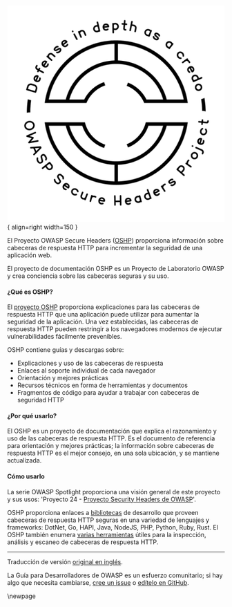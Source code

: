 ![Logo de Secure Headers](../../../assets/images/logos/secure_headers.png "Secure Headers de OWASP"){ align=right width=150 }

El Proyecto OWASP Secure Headers ([OSHP][oshp]) proporciona información sobre cabeceras de respuesta HTTP
para incrementar la seguridad de una aplicación web.

El proyecto de documentación OSHP es un Proyecto de Laboratorio OWASP
y crea conciencia sobre las cabeceras seguras y su uso.

#### ¿Qué es OSHP?

El [proyecto OSHP][oshp] proporciona explicaciones para las cabeceras de respuesta HTTP que una aplicación
puede utilizar para aumentar la seguridad de la aplicación. Una vez establecidas, las cabeceras de respuesta HTTP
pueden restringir a los navegadores modernos de ejecutar vulnerabilidades fácilmente prevenibles.

OSHP contiene guías y descargas sobre:

* Explicaciones y uso de las cabeceras de respuesta
* Enlaces al soporte individual de cada navegador
* Orientación y mejores prácticas
* Recursos técnicos en forma de herramientas y documentos
* Fragmentos de código para ayudar a trabajar con cabeceras de seguridad HTTP

#### ¿Por qué usarlo?

El OSHP es un proyecto de documentación que explica el razonamiento y uso de las cabeceras de respuesta HTTP.
Es el documento de referencia para orientación y mejores prácticas;
la información sobre cabeceras de respuesta HTTP es el mejor consejo, en una sola ubicación, y se mantiene actualizada.

#### Cómo usarlo

La serie OWASP Spotlight proporciona una visión general de este proyecto
y sus usos: 'Proyecto 24 - [Proyecto Security Headers de OWASP][spotlight24]'.

OSHP proporciona enlaces a [bibliotecas][oshp-libs] de desarrollo que proveen cabeceras de respuesta HTTP seguras
en una variedad de lenguajes y frameworks: DotNet, Go, HAPI, Java, NodeJS, PHP, Python, Ruby, Rust.
El OSHP también enumera [varias herramientas][oshp-tools] útiles para la inspección, análisis
y escaneo de cabeceras de respuesta HTTP.

----

Traducción de versión [original en inglés][en070303].

La Guía para Desarrolladores de OWASP es un esfuerzo comunitario; si hay algo que necesita cambiarse,
[cree un issue][issue070303] o [edítelo en GitHub][edit070303].

[edit070303]: https://github.com/OWASP/DevGuide/blob/main/docs/es/05-implementation/03-secure-libraries/03-secure-headers.md
[en070303]: https://devguide.owasp.org/en/05-implementation/03-secure-libraries/03-secure-headers/
[issue070303]: https://github.com/OWASP/DevGuide/issues/new?labels=content&template=request.md&title=Update:%2005-implementation/03-secure-libraries/03-secure-headers
[oshp]: https://owasp.org/www-project-secure-headers/
[oshp-libs]: https://owasp.org/www-project-secure-headers/#development-libraries
[oshp-tools]: https://owasp.org/www-project-secure-headers/#analysis-tools
[spotlight24]: https://youtu.be/N4F3VWQYU9E

\newpage

